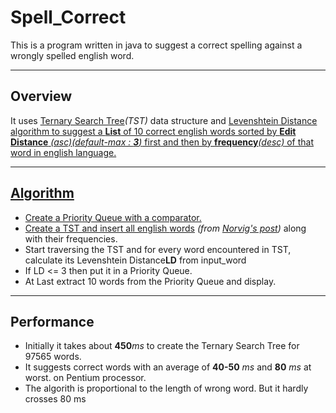 # Spell_Correct
<p>
This is a program written in java to suggest a correct spelling against a wrongly spelled english word. 
</p>
<hr/>

<h2>Overview</h2>
<p>
It uses <a href="https://en.wikipedia.org/wiki/Ternary_search_tree">Ternary Search Tree</a><em>(TST)</em> data structure and <a href="https://en.wikipedia.org/wiki/Levenshtein_distance">Levenshtein Distance</b> algorithm to suggest a <b>List</b> of 10 correct english words sorted by <b>Edit Distance</b> <em>(asc)</em><i>(default-max : <b>3</b>)</i> first and then by <b>frequency</b><em>(desc)</em> of that word in english language.
</p>
<hr/>

<h2>Algorithm</h2>
<p>
	<ul>
		<li>Create a Priority Queue with a comparator.</li>
		<li>Create a TST and insert all english <a href="http://norvig.com/google-books-common-words.txt">words</a> <em>(from <a href="http://norvig.com/mayzner.html">Norvig's post</a>)</em> along with their frequencies.</li>		
		<li>Start traversing the TST and for every word encountered in TST, calculate its Levenshtein Distance<b>LD</b> from input_word</li>
		<li>If LD <= 3 then put it in a Priority Queue.</li>	
		<li>At Last extract 10 words from the Priority Queue and display.</li>
	</ul>
</p>
<hr/>

<h2>Performance </h2>
<ul>
  <li>Initially it takes about <b>450</b><em>ms</em> to create the Ternary Search Tree for 97565 words.</li> 
  <li>It suggests correct words with an average of <b>40-50</b> <em>ms</em> and <b>80</b> <em>ms</em> at worst. on Pentium processor.</li>
  <li>The algorith is proportional to the length of wrong word. But it hardly crosses 80 ms</li>
</ul>
